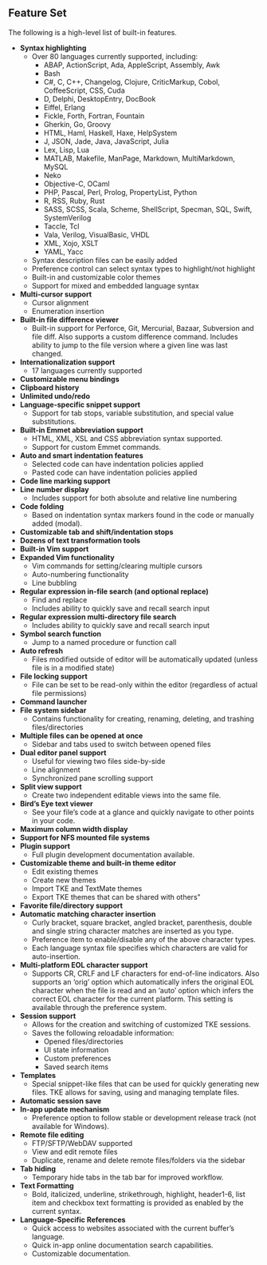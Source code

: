 ## Feature Set

The following is a high-level list of built-in features.

- **Syntax highlighting**
	- Over 80 languages currently supported, including:
		- ABAP, ActionScript, Ada, AppleScript, Assembly, Awk
		- Bash
		- C#, C, C\+\+, Changelog, Clojure, CriticMarkup, Cobol, CoffeeScript, CSS, Cuda
		- D, Delphi, DesktopEntry, DocBook
		- Eiffel, Erlang
		- Fickle, Forth, Fortran, Fountain
		- Gherkin, Go, Groovy
		- HTML, Haml, Haskell, Haxe, HelpSystem
		- J, JSON, Jade, Java, JavaScript, Julia
		- Lex, Lisp, Lua
		- MATLAB, Makefile, ManPage, Markdown, MultiMarkdown, MySQL
		- Neko
		- Objective-C, OCaml
		- PHP, Pascal, Perl, Prolog, PropertyList, Python
		- R, RSS, Ruby, Rust
		- SASS, SCSS, Scala, Scheme, ShellScript, Specman, SQL, Swift, SystemVerilog
		- Taccle, Tcl
		- Vala, Verilog, VisualBasic, VHDL
		- XML, Xojo, XSLT
		- YAML, Yacc
	- Syntax description files can be easily added
	- Preference control can select syntax types to highlight/not highlight
	- Built-in and customizable color themes
	- Support for mixed and embedded language syntax
- **Multi-cursor support**
	- Cursor alignment
	- Enumeration insertion
- **Built-in file difference viewer**
	- Built-in support for Perforce, Git, Mercurial, Bazaar, Subversion and file diff. Also supports a custom difference command. Includes ability to jump to the file version where a given line was last changed.
- **Internationalization support**
	- 17 languages currently supported
- **Customizable menu bindings**
- **Clipboard history**
- **Unlimited undo/redo**
- **Language-specific snippet support**
	- Support for tab stops, variable substitution, and special value substitutions.
- **Built-in Emmet abbreviation support**
	- HTML, XML, XSL and CSS abbreviation syntax supported.
	- Support for custom Emmet commands.
- **Auto and smart indentation features**
	- Selected code can have indentation policies applied
	- Pasted code can have indentation policies applied
- **Code line marking support** 
- **Line number display**
	- Includes support for both absolute and relative line numbering
- **Code folding**
	- Based on indentation syntax markers found in the code or manually added (modal).
- **Customizable tab and shift/indentation stops**
- **Dozens of text transformation tools**
- **Built-in Vim support**
- **Expanded Vim functionality**
	- Vim commands for setting/clearing multiple cursors
	- Auto-numbering functionality
	- Line bubbling
- **Regular expression in-file search (and optional replace)**
	- Find and replace
	- Includes ability to quickly save and recall search input
- **Regular expression multi-directory file search**
	- Includes ability to quickly save and recall search input
- **Symbol search function**
	- Jump to a named procedure or function call
- **Auto refresh**
	- Files modified outside of editor will be automatically updated (unless file is in a modified state)
- **File locking support**
	- File can be set to be read-only within the editor (regardless of actual file permissions)
- **Command launcher**  
- **File system sidebar**
	- Contains functionality for creating, renaming, deleting, and trashing files/directories
- **Multiple files can be opened at once**
	- Sidebar and tabs used to switch between opened files
- **Dual editor panel support**
	- Useful for viewing two files side-by-side
	- Line alignment
	- Synchronized pane scrolling support
- **Split view support**
	- Create two independent editable views into the same file.
- **Bird’s Eye text viewer**
	- See your file’s code at a glance and quickly navigate to other points in your code.
- **Maximum column width display**  
- **Support for NFS mounted file systems**
- **Plugin support**
	- Full plugin development documentation available.
- **Customizable theme and built-in theme editor**
	- Edit existing themes
	- Create new themes
	- Import TKE and TextMate themes
	- Export TKE themes that can be shared with others"
- **Favorite file/directory support**   
- **Automatic matching character insertion**
	- Curly bracket, square bracket, angled bracket, parenthesis, double and single string character matches are inserted as you type.
	- Preference item to enable/disable any of the above character types.
	- Each language syntax file specifies which characters are valid for auto-insertion.
- **Multi-platform EOL character support**
	- Supports CR, CRLF and LF characters for end-of-line indicators.  Also supports an ‘orig’ option which automatically infers the original EOL character when the file is read and an ‘auto’ option which infers the correct EOL character for the current platform.  This setting is available through the preference system.
- **Session support**
	- Allows for the creation and switching of customized TKE sessions.
	- Saves the following reloadable information:
		- Opened files/directories
		- UI state information
		- Custom preferences
		- Saved search items
- **Templates**
	- Special snippet-like files that can be used for quickly generating new files.  TKE allows for saving, using and managing template files.
- **Automatic session save**    
- **In-app update mechanism**
	- Preference option to follow stable or development release track (not available for Windows).
- **Remote file editing**
	- FTP/SFTP/WebDAV supported
	- View and edit remote files
	- Duplicate, rename and delete remote files/folders via the sidebar
- **Tab hiding**
	- Temporary hide tabs in the tab bar for improved workflow.
- **Text Formatting**
	- Bold, italicized, underline, strikethrough, highlight, header1-6, list item and checkbox text formatting is provided as enabled by the current syntax.
- **Language-Specific References**
	- Quick access to websites associated with the current buffer’s language.
	- Quick in-app online documentation search capabilities.
	- Customizable documentation.